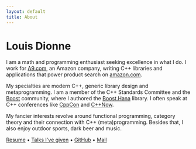 ```yaml
---
layout: default
title: About
---
```


# Louis Dionne

I am a math and programming enthusiast seeking excellence in what I do.
I work for [A9.com][], an Amazon company, writing C++ libraries and
applications that power product search on [amazon.com][].

My specialties are modern C++, generic library design and metaprogramming.
I am a member of the C++ Standards Committee and the [Boost][] community,
where I authored the [Boost.Hana][] library. I often speak at C++ conferences
like [CppCon][] and [C++Now][].

My fancier interests revolve around functional programming, category
theory and their connection with C++ (meta)programming. Besides that,
I also enjoy outdoor sports, dark beer and music.

[Resume](/resume.pdf) &bull;
[Talks I've given](/talks) &bull;
[GitHub](http://github.com/ldionne) &bull;
[Mail][mail]


<!-- Links -->
[A9.com]: http://a9.com
[amazon.com]: https://www.amazon.com
[Boost.Hana]: https://github.com/boostorg/hana
[Boost]: http://www.boost.org
[C++Now]: http://cppnow.org
[CppCon]: https://cppcon.org
[mail]: mailto:ldionne.2@gmail.com
